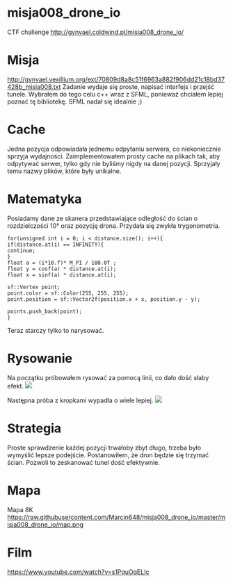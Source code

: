 # misja008_drone_io
CTF challenge http://gynvael.coldwind.pl/misja008_drone_io/

# Misja
http://gynvael.vexillium.org/ext/70809d8a8c51f6963a882f906dd21c18bd37428b_misja008.txt
Zadanie wydaje się proste, napisać interfejs i przejść tunele.
Wybrałem do tego celu c++ wraz z SFML, ponieważ chciałem lepiej poznać tę bibliotekę. SFML nadał się idealnie ;)

# Cache
Jedna pozycja odpowiadała jednemu odpytaniu serwera, co niekoniecznie sprzyja wydajności.
Zaimplementowałem prosty cache na plikach tak, aby odpytywać serwer, tylko gdy nie byliśmy nigdy na danej pozycji.
Sprzyjały temu nazwy plików, które były unikalne.

# Matematyka
Posiadamy dane ze skanera przedstawiające odległość do ścian o rozdzielczości 10° oraz pozycję drona.
Przydała się zwykła trygonometria.

```
for(unsigned int i = 0; i < distance.size(); i++){
if(distance.at(i) == INFINITY){
continue;
}
float a = (i*10.f)* M_PI / 180.0f ;
float y = cosf(a) * distance.at(i);
float x = sinf(a) * distance.at(i);

sf::Vertex point;
point.color = sf::Color(255, 255, 255);
point.position = sf::Vector2f(position.x + x, position.y - y);

points.push_back(point);
}
```

Teraz starczy tylko to narysować.

# Rysowanie
Na początku próbowałem rysować za pomocą linii, co dało dość słaby efekt.
![](http://i.imgur.com/seUrZiJ.png)

Następna próba z kropkami wypadła o wiele lepiej.
![](http://i.imgur.com/e7zJSra.png)

# Strategia
Proste sprawdzenie każdej pozycji trwałoby zbyt długo, trzeba było wymyślić lepsze podejście.
Postanowiłem, że dron będzie się trzymać ścian. Pozwoli to zeskanować tunel dość efektywnie.

# Mapa
Mapa 8K
https://raw.githubusercontent.com/Marcin648/misja008_drone_io/master/misja008_drone_io/map.png

# Film
https://www.youtube.com/watch?v=s1PquOqELIc
